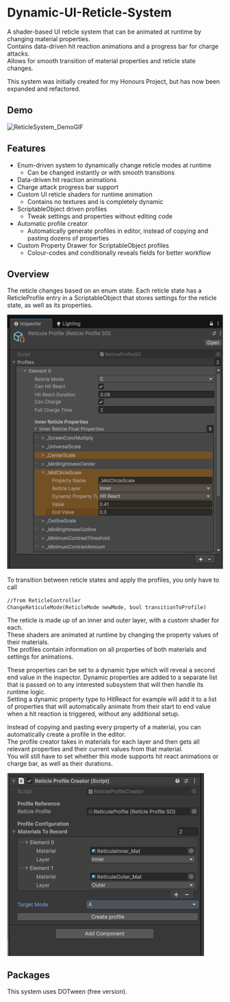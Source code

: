 # Dynamic-UI-Reticle-System
A shader-based UI reticle system that can be animated at runtime by changing material properties. <br>
Contains data-driven hit reaction animations and a progress bar for charge attacks. <br>
Allows for smooth transition of material properties and reticle state changes.

This system was initially created for my Honours Project, but has now been expanded and refactored.

## Demo
![ReticleSystem_DemoGIF](README_Media/ReticleSystem_DemoGIF.gif) 

## Features
- Enum-driven system to dynamically change reticle modes at runtime
    - Can be changed instantly or with smooth transitions
- Data-driven hit reaction animations
- Charge attack progress bar support
- Custom UI reticle shaders for runtime animation
    - Contains no textures and is completely dynamic
- ScriptableObject driven profiles
    - Tweak settings and properties without editing code
- Automatic profile creator
    - Automatically generate profiles in editor, instead of copying and pasting dozens of properties
- Custom Property Drawer for ScriptableObject profiles
    - Colour-codes and conditionally reveals fields for better workflow

## Overview
The reticle changes based on an enum state. Each reticle state has a ReticleProfile entry in a ScriptableObject that stores settings for the reticle state, as well as its properties.

![ReticleSystem_Profile](README_Media/ReticleSystem_Profile.png) 

To transition between reticle states and apply the profiles, you only have to call
```
//from ReticleController
ChangeReticuleMode(ReticleMode newMode, bool transitionToProfile)
```

The reticle is made up of an inner and outer layer, with a custom shader for each. <br>
These shaders are animated at runtime by changing the property values of their materials.<br>
The profiles contain information on all properties of both materials and settings for animations.

These properties can be set to a dynamic type which will reveal a second end value in the inspector. Dynamic properties are added to a separate list that is passed on to any interested subsystem that will then handle its runtime logic.<br>
Setting a dynamic property type to HitReact for example will add it to a list of properties that will automatically animate from their start to end value when a hit reaction is triggered, without any additional setup.

Instead of copying and pasting every property of a material, you can automatically create a profile in the editor.<br>
The profile creator takes in materials for each layer and then gets all relevant properties and their current values from that material. <br>
You will still have to set whether this mode supports hit react animations or charge bar, as well as their durations.

![ReticleSystem_ProfileCreator](README_Media/ReticleSystem_ProfileCreator.png) 

## Packages
This system uses DOTween (free version).